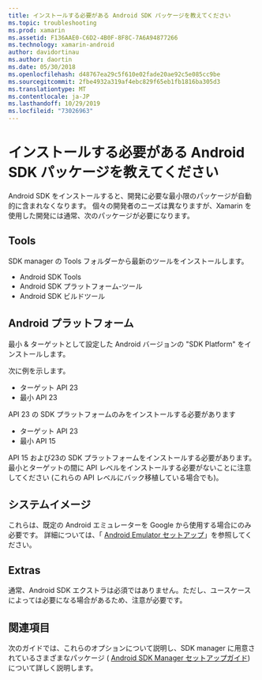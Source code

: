 ```yaml
---
title: インストールする必要がある Android SDK パッケージを教えてください
ms.topic: troubleshooting
ms.prod: xamarin
ms.assetid: F136AAE0-C6D2-4B0F-8F8C-7A6A94877266
ms.technology: xamarin-android
author: davidortinau
ms.author: daortin
ms.date: 05/30/2018
ms.openlocfilehash: d48767ea29c5f610e02fade20ae92c5e085cc9be
ms.sourcegitcommit: 2fbe4932a319af4ebc829f65eb1fb1816ba305d3
ms.translationtype: MT
ms.contentlocale: ja-JP
ms.lasthandoff: 10/29/2019
ms.locfileid: "73026963"
---
```

# <a name="which-android-sdk-packages-should-i-install"></a>インストールする必要がある Android SDK パッケージを教えてください

Android SDK をインストールすると、開発に必要な最小限のパッケージが自動的に含まれなくなります。 個々の開発者のニーズは異なりますが、Xamarin を使用した開発には通常、次のパッケージが必要になります。

## <a name="tools"></a>Tools

SDK manager の Tools フォルダーから最新のツールをインストールします。

- Android SDK Tools
- Android SDK プラットフォーム-ツール
- Android SDK ビルドツール

## <a name="android-platforms"></a>Android プラットフォーム

最小 & ターゲットとして設定した Android バージョンの "SDK Platform" をインストールします。 

次に例を示します。

- ターゲット API 23
- 最小 API 23

API 23 の SDK プラットフォームのみをインストールする必要があります

- ターゲット API 23
- 最小 API 15

API 15 および23の SDK プラットフォームをインストールする必要があります。 最小とターゲットの間に API レベルをインストールする必要がないことに注意してください (これらの API レベルにバック移植している場合でも)。

## <a name="system-images"></a>システムイメージ

これらは、既定の Android エミュレーターを Google から使用する場合にのみ必要です。 詳細については、「 [Android Emulator セットアップ](~/android/get-started/installation/android-emulator/index.md)」を参照してください。

## <a name="extras"></a>Extras
通常、Android SDK エクストラは必須ではありません。ただし、ユースケースによっては必要になる場合があるため、注意が必要です。

## <a name="further-reading"></a>関連項目
次のガイドでは、これらのオプションについて説明し、SDK manager に用意されているさまざまなパッケージ ( [Android SDK Manager セットアップガイド](http://www.themethodology.net/2015/02/android-sdk-manager-setup-for.html?m=1)) について詳しく説明します。
